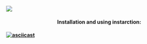 ![](https://github.com/maksdk/frontend-project-lvl2/workflows/generate-difference/badge.svg)  

<h4 align="center">Installation and using instarction:<h4>  
  
[![asciicast](https://asciinema.org/a/PvyzZWOhITWqTDtFXHsulGnXQ.svg)](https://asciinema.org/a/PvyzZWOhITWqTDtFXHsulGnXQ)
